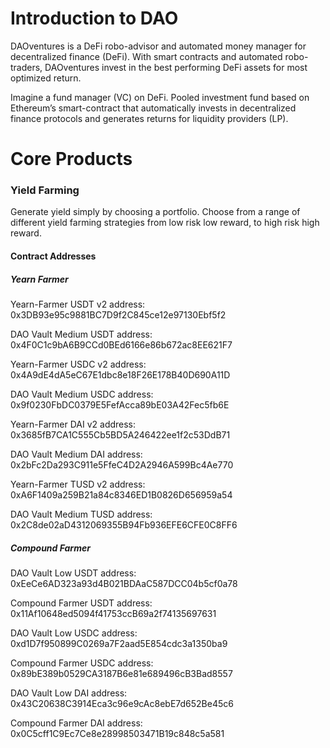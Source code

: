 # Introduction to DAO
DAOventures is a DeFi robo-advisor and automated money manager for decentralized finance (DeFi). With smart contracts and automated robo-traders, DAOventures invest in the best performing DeFi assets for most optimized return.

Imagine a fund manager (VC) on DeFi. Pooled investment fund based on Ethereum’s smart-contract that automatically invests in decentralized finance protocols and generates returns for liquidity providers (LP). 

# Core Products

### Yield Farming
Generate yield simply by choosing a portfolio. Choose from a range of different yield farming strategies from low risk low reward, to high risk high reward.

#### Contract Addresses
##### Yearn Farmer
Yearn-Farmer USDT v2 address:  0x3DB93e95c9881BC7D9f2C845ce12e97130Ebf5f2

DAO Vault Medium USDT address:  0x4F0C1c9bA6B9CCd0BEd6166e86b672ac8EE621F7 

Yearn-Farmer USDC v2 address:  0x4A9dE4dA5eC67E1dbc8e18F26E178B40D690A11D 

DAO Vault Medium USDC address:  0x9f0230FbDC0379E5FefAcca89bE03A42Fec5fb6E 

Yearn-Farmer DAI v2 address:  0x3685fB7CA1C555Cb5BD5A246422ee1f2c53DdB71

DAO Vault Medium DAI address:  0x2bFc2Da293C911e5FfeC4D2A2946A599Bc4Ae770

Yearn-Farmer TUSD v2 address:  0xA6F1409a259B21a84c8346ED1B0826D656959a54

DAO Vault Medium TUSD address:  0x2C8de02aD4312069355B94Fb936EFE6CFE0C8FF6

##### Compound Farmer
DAO Vault Low USDT address: 0xEeCe6AD323a93d4B021BDAaC587DCC04b5cf0a78

Compound Farmer USDT address: 0x11Af10648ed5094f41753ccB69a2f74135697631

DAO Vault Low USDC address: 0xd1D7f950899C0269a7F2aad5E854cdc3a1350ba9

Compound Farmer USDC address: 0x89bE389b0529CA3187B6e81e689496cB3Bad8557

DAO Vault Low DAI address: 0x43C20638C3914Eca3c96e9cAc8ebE7d652Be45c6

Compound Farmer DAI address: 0x0C5cff1C9Ec7Ce8e28998503471B19c848c5a581
